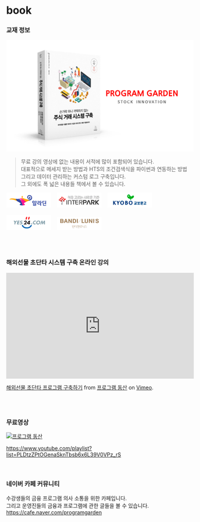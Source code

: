 # book
### 교재 정보 
[![주식 거래 시스템 구축](images/banner_2.png)](http://wikibook.co.kr/pystock/)

>무료 강의 영상에 없는 내용이 서적에 많이 포함되어 있습니다.  
대표적으로 메세지 받는 방법과 HTS의 조건검색식을 파이썬과 연동하는 방법  
그리고 데이터 관리하는 커스텀 로그 구축입니다.  
그 외에도 폭 넓은 내용들 책에서 볼 수 있습니다.  

[![알라딘](images/aladin.png)](http://aladin.kr/p/7NIXc)
&nbsp;&nbsp;
[![인터파크](images/interpark.png)](http://inpk.kr/r5L3)
&nbsp;&nbsp;
[![교보문고](images/kyobo.png)](http://www.kyobobook.co.kr/product/detailViewKor.laf?ejkGb=KOR&mallGb=KOR&barcode=9791158392024&orderClick=LAG&Kc=)
<br><br>
[![yes24](images/yes24.png)](http://www.yes24.com/Product/Goods/89999945)
&nbsp;&nbsp;
[![반디앤루니스](images/bandi.png)](http://www.bandinlunis.com/front/product/detailProduct.do?prodId=4332846)

<br><br>

### 해외선물 초단타 시스템 구축 온라인 강의
<div style="padding:56.25% 0 0 0;position:relative;">
<iframe src="https://player.vimeo.com/video/409907482?color=ffffff" style="position:absolute;top:0;left:0;width:100%;height:100%;" frameborder="0" allow="autoplay; fullscreen" allowfullscreen></iframe>
</div>
<script src="https://player.vimeo.com/api/player.js"></script>
<p><a href="https://vimeo.com/409907482">해외선물 초단타 프로그램 구축하기</a> from <a href="https://vimeo.com/programgarden">프로그램 동산</a> on <a href="https://vimeo.com">Vimeo</a>.</p>


<br><br>

### 무료영상

[![프로그램 동산](https://img.youtube.com/vi/8D8XhhVGruM/0.jpg)](https://youtu.be/8D8XhhVGruM=0s)

https://www.youtube.com/playlist?list=PLDtzZPtOGenaSknTbsb6x6L39V0VPz_rS
<br><br><br>
### 네이버 카페 커뮤니티

수강생들의 금융 프로그램 의사 소통을 위한 카페입니다.<br>
그리고 운영진들의 금융과 프로그램에 관한 글들을 볼 수 있습니다.<br>
https://cafe.naver.com/programgarden
